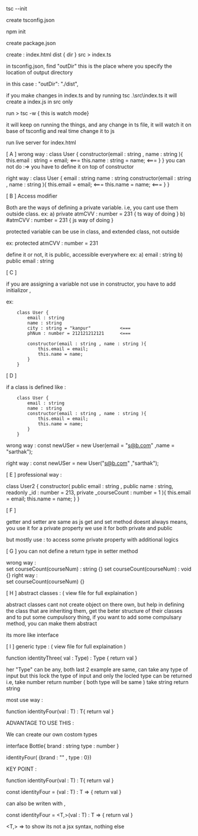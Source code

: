 <!--  step 1 -->
tsc --init

create tsconfig.json
<!-- step 2 -->
npm init

create package.json

<!-- step 3 -->
create :
index.html
dist { dir }
src > index.ts

<!-- in index.html you link dist\index.js as all ts code will convert to js into that same file mentioned -->

<!-- step 4 -->
in tsconfig.json, find "outDir"
this is the place where you specify the location of output directory

in this case : "outDir": "./dist", 

<!-- inportant info -->

if you make changes in index.ts 
and by running 
            tsc .\src\index.ts
it will create a index.js in src only

run >      tsc -w    { this is watch mode}

it will keep on running the things,
and any change in ts file, it will watch it on base of tsconfig
and real time change it to js

<!-- step 5 -->
run live server for index.html


<!-- LEARNINGS  -->
[ A ]
wrong way :
        class User {
            constructor(email : string , name : string ){
                this.email : string = email;          <===
                this.name : string = name;            <===
            }
        }
         you can not do :=> 
         you have to define it on top of constructor 

right way : 
        class User {
            email : string
            name : string
            constructor(email : string , name : string ){
                this.email = email;                   <===
                this.name = name;                     <===
            }
        }

[ B ] Access modifier

Both are the ways of defining a private variable.
i.e, you cant use them outside class.
ex:
   a) private atmCVV : number = 231    { ts way of doing }
   b) #atmCVV : number = 231           { js way of doing }

protected variable can be use in class, and extended class, not outside

ex: protected atmCVV : number = 231

define it or not, it is public, accessible everywhere 
ex: 
     a) email : string
     b) public email : string
     
[ C ]

if you are assigning a variable not use in constructor, you have to add initializor ,

ex: 

        class User {
            email : string
            name : string
            city : string = "kanpur"           <===
            phNum : number = 212121212121      <===

            constructor(email : string , name : string ){
                this.email = email;
                this.name = name;
            }
        }

[ D ]

if a class is defined like : 

        class User {
            email : string
            name : string
            constructor(email : string , name : string ){
                this.email = email;
                this.name = name;
            }
        }

wrong way : 
         const newUSer = new User(email = "s@b.com" ,name = "sarthak");

right way : 
         const newUSer = new User("s@b.com" ,"sarthak");

[ E ]
professional way : 

class User2 {
    constructor( 
        public email : string , 
        public name : string,
        readonly _id : number = 213,
        private _courseCount : number = 1
        ){
                this.email = email;
                this.name = name;
    }
}


[ F ]

getter and setter are same as js get and set method
doesnt always means, you use it for a private property
we use it for both private and public 

but mostly use : to access some private property with additional logics 

[ G ]
you can not define a return type in setter method

wrong way :     
        set courseCount(courseNum) : string {}
        set courseCount(courseNum) : void {}
right way :     
        set courseCount(courseNum) {}

[ H ]
abstract classes : ( view file for full explaination )

abstract classes cant not create object on there own,
but help in defining the class that are inheriting them,
get the beter structure of their classes and to put some cumpulsory thing,
if you want to add some compulsary method, you can make them abstract 

its more like interface 

[ I ]
generic type : ( view file for full explaination )

function identityThree<Type>( val : Type) : Type {
    return val
}

her "Type" can be any, both last 2 example are same, can take any type of input
but this lock the type of input
and only the locled type can be returned
i.e, take number return number ( both type will be same )
     take string return string 


 most use way :  

function identityFour<T>(val : T) : T{
    return val
}

ADVANTAGE TO USE THIS :

We can create our own costom types


interface Bottle{
    brand : string
    type : number
}

identityFour<Bottle>( {brand : "" , type : 0})

KEY POINT :

function identityFour<T>(val : T) : T{
    return val
}

const identityFour = <T>(val : T) : T => {
    return val
}

can also be writen with ,

const identityFour = <T,>(val : T) : T => {
    return val
}

<T,> => to show its not a jsx syntax, nothing else